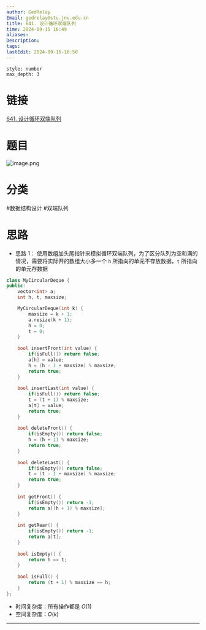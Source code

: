 ```yaml
---
author: GedRelay
Email: gedrelay@stu.jnu.edu.cn
title: 641. 设计循环双端队列
time: 2024-09-15 16:49
aliases: 
Description: 
tags: 
lastEdit: 2024-09-15-16:50
---
```


```toc
style: number
max_depth: 3
```

# 链接
[641. 设计循环双端队列](https://leetcode.cn/problems/design-circular-deque/) 

# 题目
![image.png](https://ged-pic-bed.oss-cn-guangzhou.aliyuncs.com/img/202409151649690.png)


# 分类
#数据结构设计 #双端队列 

# 思路
- 思路 1：
使用数组加头尾指针来模拟循环双端队列，为了区分队列为空和满的情况，需要将实际开的数组大小多一个
`h` 所指向的单元不存放数据，`t` 所指向的单元存数据


```cpp
class MyCircularDeque {
public:
    vector<int> a;
    int h, t, maxsize;

    MyCircularDeque(int k) {
        maxsize = k + 1;
        a.resize(k + 1);
        h = 0;
        t = 0;
    }
    
    bool insertFront(int value) {
        if(isFull()) return false;
        a[h] = value;
        h = (h - 1 + maxsize) % maxsize;
        return true;
    }
    
    bool insertLast(int value) {
        if(isFull()) return false;
        t = (t + 1) % maxsize;
        a[t] = value;
        return true;
    }
    
    bool deleteFront() {
        if(isEmpty()) return false;
        h = (h + 1) % maxsize;
        return true;
    }
    
    bool deleteLast() {
        if(isEmpty()) return false;
        t = (t - 1 + maxsize) % maxsize;
        return true;
    }
    
    int getFront() {
        if(isEmpty()) return -1;
        return a[(h + 1) % maxsize];
    }
    
    int getRear() {
        if(isEmpty()) return -1;
        return a[t];
    }
    
    bool isEmpty() {
        return h == t;
    }
    
    bool isFull() {
        return (t + 1) % maxsize == h;
    }
};
```


- 时间复杂度：所有操作都是 ${O\left( 1 \right)  }$ 
- 空间复杂度：${O\left( k \right)  }$ 


---

